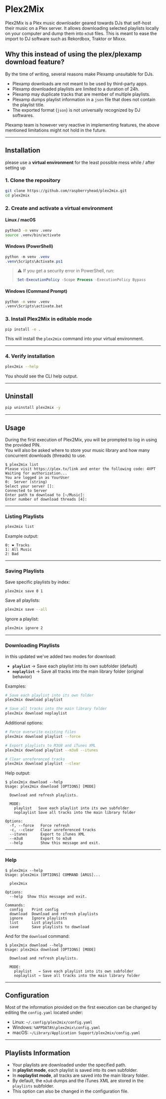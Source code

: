 # Plex2Mix

Plex2Mix is a Plex music downloader geared towards DJs that self-host their music on a Plex server. It allows downloading selected playlists locally on your computer and dump them into `m3u8` files. This is meant to ease the import to DJ software such as Rekordbox, Traktor or Mixxx.

## Why this instead of using the plex/plexamp download feature?

By the time of writing, several reasons make Plexamp unsuitable for DJs.

- Plexamp downloads are not meant to be used by third-party apps.
- Plexamp downloaded playlists are limited to a duration of 24h.
- Plexamp may duplicate tracks that are member of multiple playlists.
- Plexamp dumps playlist information in a `json` file that does not contain the playlist title.
- The exported format (`json`) is not universally recognized by DJ softwares.

Plexamp team is however very reactive in implementing features, the above mentioned limitations might not hold in the future.


---


## Installation

please use a **virtual environment** for the least possible mess while / after setting up

### 1. Clone the repository

```bash
git clone https://github.com/raspberryhead/plex2mix.git
cd plex2mix
```

### 2. Create and activate a virtual environment

#### Linux / macOS

```bash
python3 -m venv .venv
source .venv/bin/activate
```

#### Windows (PowerShell)

```powershell
python -m venv .venv
.venv\Scripts\Activate.ps1
```

> ⚠️ If you get a security error in PowerShell, run:
> ```powershell
> Set-ExecutionPolicy -Scope Process -ExecutionPolicy Bypass
> ```

#### Windows (Command Prompt)

```bat
python -m venv .venv
.venv\Scripts\activate.bat
```

### 3. Install Plex2Mix in editable mode

```bash
pip install -e .
```

This will install the `plex2mix` command into your virtual environment.

---

### 4. Verify installation

```bash
plex2mix --help
```

You should see the CLI help output.

---

## Uninstall
```bash
pip uninstall plex2mix -y
```

---


## Usage

During the first execution of Plex2Mix, you will be prompted to log in using the provided PIN.  
You will also be asked where to store your music library and how many concurrent downloads (threads) to use.

```console
$ plex2mix list
Please visit https://plex.tv/link and enter the following code: 4VPT
Waiting for authorization...
You are logged in as YourUser
0:  Server (string)
Select your server []:
Connected to Server
Enter path to download to [~/Music]:
Enter number of download threads [4]:
```

---

### Listing Playlists

```bash
plex2mix list
```

Example output:

```console
0: ❤️ Tracks
1: All Music
2: Bad
```

---

### Saving Playlists

Save specific playlists by index:

```bash
plex2mix save 0 1
```

Save all playlists:

```bash
plex2mix save --all
```

Ignore a playlist:

```bash
plex2mix ignore 2
```

---

### Downloading Playlists

in this updated we've added two modes for download:

- **`playlist`** → Save each playlist into its own subfolder (default)  
- **`noplaylist`** → Save all tracks into the main library folder (original behavior)  

Examples:

```bash
# Save each playlist into its own folder
plex2mix download playlist

# Save all tracks into the main library folder
plex2mix download noplaylist
```

Additional options:

```bash
# Force overwrite existing files
plex2mix download playlist --force

# Export playlists to M3U8 and iTunes XML
plex2mix download playlist --m3u8 --itunes

# Clear unreferenced tracks
plex2mix download playlist --clear
```

Help output:

```console
$ plex2mix download --help
Usage: plex2mix download [OPTIONS] [MODE]

  Download and refresh playlists.

  MODE:
    playlist   Save each playlist into its own subfolder
    noplaylist Save all tracks into the main library folder

Options:
  -f, --force   Force refresh
  -c, --clear   Clear unreferenced tracks
  --itunes      Export to iTunes XML
  --m3u8        Export to m3u8
  --help        Show this message and exit.
```

---

### Help

```console
$ plex2mix --help
Usage: plex2mix [OPTIONS] COMMAND [ARGS]...

  plex2mix

Options:
  --help  Show this message and exit.

Commands:
  config    Print config
  download  Download and refresh playlists
  ignore    Ignore playlists
  list      List playlists
  save      Save playlists to download
```

And for the `download` command:

```console
$ plex2mix download --help
Usage: plex2mix download [OPTIONS] [MODE]

  Download and refresh playlists.

  MODE:
    playlist   → Save each playlist into its own subfolder
    noplaylist → Save all tracks into the main library folder
```

---

## Configuration

Most of the information provided on the first execution can be changed by editing the `config.yaml` located under:

- Linux: `~/.config/plex2mix/config.yaml`  
- Windows: `%APPDATA%\plex2mix\config.yaml`  
- macOS: `~/Library/Application Support/plex2mix/config.yaml`

---

## Playlists Information

- Your playlists are downloaded under the specified path.  
- In **playlist mode**, each playlist is saved into its own subfolder.  
- In **noplaylist mode**, all tracks are saved into the main library folder.  
- By default, the `m3u8` dumps and the iTunes XML are stored in the `playlists` subfolder.  
- This option can also be changed in the configuration file.
